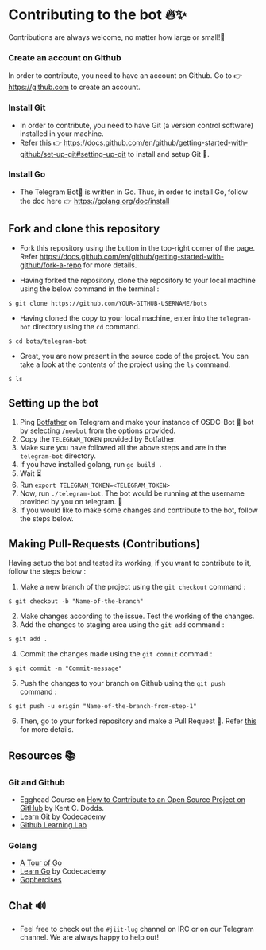 
# Contributing to the bot 🔥✨

Contributions are always welcome, no matter how large or small!🙂

### Create an account on Github

In order to contribute, you need to have an account on Github. Go to 👉 https://github.com to create an account.

### Install Git

* In order to contribute, you need to have Git (a version control software) installed in your machine.
* Refer this 👉 https://docs.github.com/en/github/getting-started-with-github/set-up-git#setting-up-git to install and setup Git 🚀.

### Install Go

* The Telegram Bot🤖 is written in Go. Thus, in order to install Go, follow the doc here 👉 https://golang.org/doc/install

## Fork and clone this repository

* Fork this repository using the button in the top-right corner of the page. Refer https://docs.github.com/en/github/getting-started-with-github/fork-a-repo for more details.

* Having forked the repository, clone the repository to your local machine using the below command in the terminal :
```
$ git clone https://github.com/YOUR-GITHUB-USERNAME/bots
```

* Having cloned the copy to your local machine, enter into the `telegram-bot` directory using the `cd` command.
```
$ cd bots/telegram-bot
```

* Great, you are now present in the source code of the project. You can take a look at the contents of the project using the `ls` command.
```
$ ls
```

## Setting up the bot

1. Ping [Botfather](telegram.me/botfather) on Telegram and make your instance of OSDC-Bot 🤖 bot by selecting `/newbot` from the options provided.
2. Copy the `TELEGRAM_TOKEN` provided by Botfather.
3. Make sure you have followed all the above steps and are in the `telegram-bot` directory.
4. If you have installed golang, run `go build .`
5. Wait ⏳
6. Run `export TELEGRAM_TOKEN=<TELEGRAM_TOKEN>`
7. Now, run `./telegram-bot`. The bot would be running at the username provided by you on telegram. 🚀
8. If you would like to make some changes and contribute to the bot, follow the steps below.

## Making Pull-Requests (Contributions)

Having setup the bot and tested its working, if you want to contribute to it, follow the steps below :

1. Make a new branch of the project using the `git checkout` command :
```
$ git checkout -b "Name-of-the-branch"
```
2. Make changes according to the issue. Test the working of the changes.
3. Add the changes to staging area using the `git add` command :
```
$ git add .
```
4. Commit the changes made using the `git commit` commad :
```
$ git commit -m "Commit-message"
```
5. Push the changes to your branch on Github using the `git push` command :
```
$ git push -u origin "Name-of-the-branch-from-step-1"
```
6. Then, go to your forked repository and make a Pull Request 🎉. Refer [this](https://docs.github.com/en/github/collaborating-with-issues-and-pull-requests/creating-a-pull-request) for more details.

## Resources 📚

### Git and Github

* Egghead Course on [How to Contribute to an Open Source Project on GitHub](https://egghead.io/courses/how-to-contribute-to-an-open-source-project-on-github) by Kent C. Dodds.
* [Learn Git](https://www.codecademy.com/learn/learn-git) by Codecademy
* [Github Learning Lab](https://lab.github.com/)

### Golang

* [A Tour of Go](https://tour.golang.org/)
* [Learn Go](https://www.codecademy.com/learn/learn-go) by Codecademy
* [Gophercises](https://gophercises.com/)

## Chat 🔊

* Feel free to check out the `#jiit-lug` channel on IRC or on our Telegram channel. We are always happy to help out!
